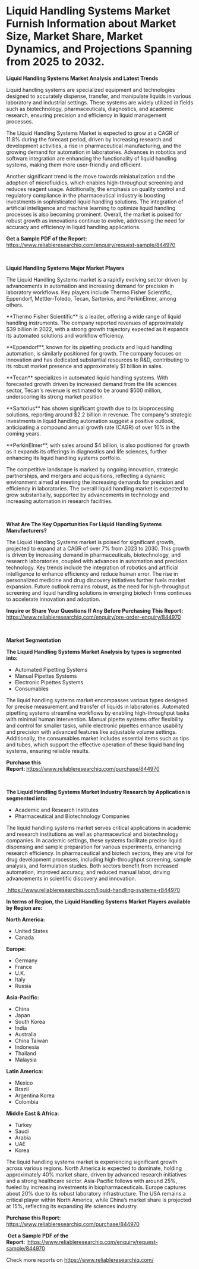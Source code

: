<p><h1>Liquid Handling Systems Market Furnish Information about Market Size, Market Share, Market Dynamics, and Projections Spanning from 2025 to 2032.</h1></p><p><strong>Liquid Handling Systems Market Analysis and Latest Trends</strong></p>
<p><p>Liquid handling systems are specialized equipment and technologies designed to accurately dispense, transfer, and manipulate liquids in various laboratory and industrial settings. These systems are widely utilized in fields such as biotechnology, pharmaceuticals, diagnostics, and academic research, ensuring precision and efficiency in liquid management processes.</p><p>The Liquid Handling Systems Market is expected to grow at a CAGR of 11.8% during the forecast period, driven by increasing research and development activities, a rise in pharmaceutical manufacturing, and the growing demand for automation in laboratories. Advances in robotics and software integration are enhancing the functionality of liquid handling systems, making them more user-friendly and efficient. </p><p>Another significant trend is the move towards miniaturization and the adoption of microfluidics, which enables high-throughput screening and reduces reagent usage. Additionally, the emphasis on quality control and regulatory compliance in the pharmaceutical industry is boosting investments in sophisticated liquid handling solutions. The integration of artificial intelligence and machine learning to optimize liquid handling processes is also becoming prominent. Overall, the market is poised for robust growth as innovations continue to evolve, addressing the need for accuracy and efficiency in liquid handling applications.</p></p>
<p><strong>Get a Sample PDF of the Report:&nbsp;</strong> <a href="https://www.reliableresearchiq.com/enquiry/request-sample/844970?utm_campaign=3006&utm_medium=2&utm_source=Github&utm_content=ia&utm_term=03032025&utm_id=liquid-handling-systems">https://www.reliableresearchiq.com/enquiry/request-sample/844970</a></p>
<p>&nbsp;</p>
<p><strong>Liquid Handling Systems Major Market Players</strong></p>
<p><p>The Liquid Handling Systems market is a rapidly evolving sector driven by advancements in automation and increasing demand for precision in laboratory workflows. Key players include Thermo Fisher Scientific, Eppendorf, Mettler-Toledo, Tecan, Sartorius, and PerkinElmer, among others.</p><p>**Thermo Fisher Scientific** is a leader, offering a wide range of liquid handling instruments. The company reported revenues of approximately $39 billion in 2022, with a strong growth trajectory expected as it expands its automated solutions and workflow efficiency.</p><p>**Eppendorf**, known for its pipetting products and liquid handling automation, is similarly positioned for growth. The company focuses on innovation and has dedicated substantial resources to R&D, contributing to its robust market presence and approximately $1 billion in sales.</p><p>**Tecan** specializes in automated liquid handling systems. With forecasted growth driven by increased demand from the life sciences sector, Tecan's revenue is estimated to be around $500 million, underscoring its strong market position.</p><p>**Sartorius** has shown significant growth due to its bioprocessing solutions, reporting around $2.2 billion in revenue. The company's strategic investments in liquid handling automation suggest a positive outlook, anticipating a compound annual growth rate (CAGR) of over 10% in the coming years.</p><p>**PerkinElmer**, with sales around $4 billion, is also positioned for growth as it expands its offerings in diagnostics and life sciences, further enhancing its liquid handling systems portfolio.</p><p>The competitive landscape is marked by ongoing innovation, strategic partnerships, and mergers and acquisitions, reflecting a dynamic environment aimed at meeting the increasing demands for precision and efficiency in laboratories. The overall liquid handling market is expected to grow substantially, supported by advancements in technology and increasing automation in research facilities.</p></p>
<p>&nbsp;</p>
<p><strong>What Are The Key Opportunities For Liquid Handling Systems Manufacturers?</strong></p>
<p><p>The Liquid Handling Systems market is poised for significant growth, projected to expand at a CAGR of over 7% from 2023 to 2030. This growth is driven by increasing demand in pharmaceuticals, biotechnology, and research laboratories, coupled with advances in automation and precision technology. Key trends include the integration of robotics and artificial intelligence to enhance efficiency and reduce human error. The rise in personalized medicine and drug discovery initiatives further fuels market expansion. Future outlook remains robust, as the need for high-throughput screening and liquid handling solutions in emerging biotech firms continues to accelerate innovation and adoption.</p></p>
<p><strong>Inquire or Share Your Questions If Any Before Purchasing This Report:</strong> <a href="https://www.reliableresearchiq.com/enquiry/pre-order-enquiry/844970?utm_campaign=3006&utm_medium=2&utm_source=Github&utm_content=ia&utm_term=03032025&utm_id=liquid-handling-systems">https://www.reliableresearchiq.com/enquiry/pre-order-enquiry/844970</a></p>
<p>&nbsp;</p>
<p><strong>Market Segmentation</strong></p>
<p><strong>The Liquid Handling Systems Market Analysis by types is segmented into:</strong></p>
<p><ul><li>Automated Pipetting Systems</li><li>Manual Pipettes Systems</li><li>Electronic Pipettes Systems</li><li>Consumables</li></ul></p>
<p><p>The liquid handling systems market encompasses various types designed for precise measurement and transfer of liquids in laboratories. Automated pipetting systems streamline workflows by enabling high-throughput tasks with minimal human intervention. Manual pipette systems offer flexibility and control for smaller tasks, while electronic pipettes enhance usability and precision with advanced features like adjustable volume settings. Additionally, the consumables market includes essential items such as tips and tubes, which support the effective operation of these liquid handling systems, ensuring reliable results.</p></p>
<p><strong>Purchase this Report:&nbsp;</strong><a href="https://www.reliableresearchiq.com/purchase/844970?utm_campaign=3006&utm_medium=2&utm_source=Github&utm_content=ia&utm_term=03032025&utm_id=liquid-handling-systems">https://www.reliableresearchiq.com/purchase/844970</a></p>
<p>&nbsp;</p>
<p><strong>The Liquid Handling Systems Market Industry Research by Application is segmented into:</strong></p>
<p><ul><li>Academic and Research Institutes</li><li>Pharmaceutical and Biotechnology Companies</li></ul></p>
<p><p>The liquid handling systems market serves critical applications in academic and research institutions as well as pharmaceutical and biotechnology companies. In academic settings, these systems facilitate precise liquid dispensing and sample preparation for various experiments, enhancing research efficiency. In pharmaceutical and biotech sectors, they are vital for drug development processes, including high-throughput screening, sample analysis, and formulation studies. Both sectors benefit from increased automation, improved accuracy, and reduced manual labor, driving advancements in scientific discovery and innovation.</p></p>
<p><a href="https://www.reliableresearchiq.com/liquid-handling-systems-r844970?utm_campaign=3006&utm_medium=2&utm_source=Github&utm_content=ia&utm_term=03032025&utm_id=liquid-handling-systems">&nbsp;https://www.reliableresearchiq.com/liquid-handling-systems-r844970</a></p>
<p><strong>In terms of Region, the Liquid Handling Systems Market Players available by Region are:</strong></p>
<p>
    <p> <strong> North America: </strong>
        <ul>
            <li>United States</li>
            <li>Canada</li>
        </ul>
        </p> 
    <p> <strong> Europe: </strong>
        <ul>
            <li>Germany</li>
            <li>France</li>
            <li>U.K.</li>
            <li>Italy</li>
            <li>Russia</li>
        </ul>
        </p> 
    <p> <strong> Asia-Pacific: </strong>
        <ul>
            <li>China</li>
            <li>Japan</li>
            <li>South Korea</li>
            <li>India</li>
            <li>Australia</li>
            <li>China Taiwan</li>
            <li>Indonesia</li>
            <li>Thailand</li>
            <li>Malaysia</li>
        </ul>
        </p> 
    <p> <strong> Latin America: </strong>
        <ul>
            <li>Mexico</li>
            <li>Brazil</li>
            <li>Argentina Korea</li>
            <li>Colombia</li>
        </ul>
        </p> 
    <p> <strong> Middle East & Africa: </strong>
        <ul>
            <li>Turkey</li>
            <li>Saudi</li>
            <li>Arabia</li>
            <li>UAE</li>
            <li>Korea</li>
        </ul>
    </p>
    </p>
<p><p>The liquid handling systems market is experiencing significant growth across various regions. North America is expected to dominate, holding approximately 40% market share, driven by advanced research initiatives and a strong healthcare sector. Asia-Pacific follows with around 25%, fueled by increasing investments in biopharmaceuticals. Europe captures about 20% due to its robust laboratory infrastructure. The USA remains a critical player within North America, while China’s market share is projected at 15%, reflecting its expanding life sciences industry.</p></p>
<p><strong>Purchase this Report: </strong><a href="https://www.reliableresearchiq.com/purchase/844970?utm_campaign=3006&utm_medium=2&utm_source=Github&utm_content=ia&utm_term=03032025&utm_id=liquid-handling-systems">https://www.reliableresearchiq.com/purchase/844970</a></p>
<p>&nbsp;<strong>Get a Sample PDF of the Report:&nbsp;&nbsp;</strong><a href="https://www.reliableresearchiq.com/enquiry/request-sample/844970?utm_campaign=3006&utm_medium=2&utm_source=Github&utm_content=ia&utm_term=03032025&utm_id=liquid-handling-systems">https://www.reliableresearchiq.com/enquiry/request-sample/844970</a></p>
<p><strong></strong></p>
<p>Check more reports on <a href="https://www.reliableresearchiq.com/?utm_campaign=3006&utm_medium=2&utm_source=Github&utm_content=ia&utm_term=03032025&utm_id=liquid-handling-systems">https://www.reliableresearchiq.com/</a></p>